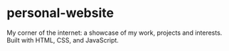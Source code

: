 # personal-website
My corner of the internet: a showcase of my work, projects and interests. Built with HTML, CSS, and JavaScript.
